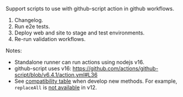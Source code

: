 Support scripts to use with github-script action in github workflows.

1. Changelog.
2. Run e2e tests.
3. Deploy web and site to stage and test environments.
4. Re-run validation workflows.

Notes:
- Standalone runner can run actions using nodejs v16.
- github-script uses v16: https://github.com/actions/github-script/blob/v6.4.1/action.yml#L36
- See [compatibility table](https://node.green/) when develop new methods. For example, `replaceAll` is [not available](https://node.green/#ES2021-features--String-prototype-replaceAll) in v12. 
